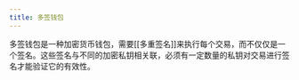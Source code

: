 ```yaml
---
title: 多签钱包
---
```

多签钱包是一种加密货币钱包，需要[[多重签名]]来执行每个交易，而不仅仅是一个签名。这些签名与不同的加密私钥相关联，必须有一定数量的私钥对交易进行签名才能验证它的有效性。
